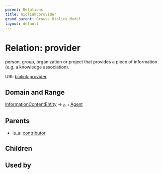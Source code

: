 ```yaml
---
parent: Relations
title: biolink:provider
grand_parent: Browse Biolink Model
layout: default
---
```


# Relation: provider


person, group, organization or project that provides a piece of information (e.g. a knowledge association).

URI: [biolink:provider](https://w3id.org/biolink/vocab/provider)

## Domain and Range

[InformationContentEntity](InformationContentEntity.md) ->  <sub>0..*</sub> [Agent](Agent.md)

## Parents

 *  is_a: [contributor](contributor.md)

## Children


## Used by

